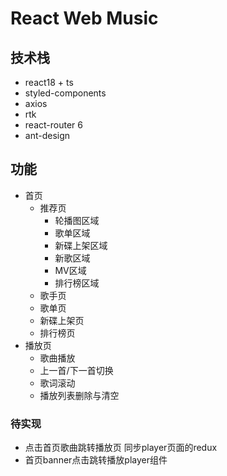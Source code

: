 # React Web Music
## 技术栈
- react18 + ts
- styled-components
- axios
- rtk
- react-router 6
- ant-design

## 功能
- 首页 
  - 推荐页
    - 轮播图区域
    - 歌单区域
    - 新碟上架区域
    - 新歌区域
    - MV区域
    - 排行榜区域
  - 歌手页
  - 歌单页
  - 新碟上架页
  - 排行榜页
- 播放页
  - 歌曲播放
  - 上一首/下一首切换
  - 歌词滚动
  - 播放列表删除与清空

### 待实现
- 点击首页歌曲跳转播放页 同步player页面的redux
- 首页banner点击跳转播放player组件
